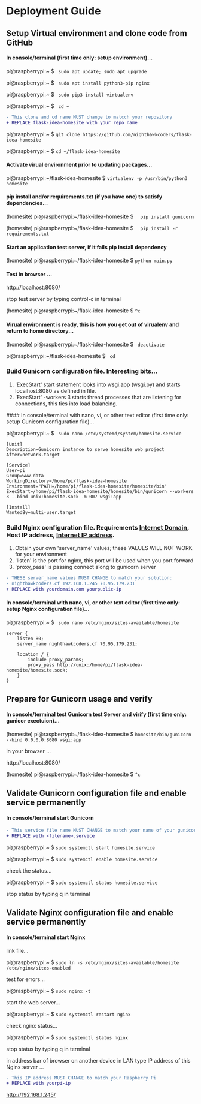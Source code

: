 # Deployment Guide

## Setup Virtual environment and clone code from GitHub
#### In console/terminal (first time only: setup environment)...

pi@raspberrypi:~ $  ``` sudo apt update; sudo apt upgrade```

pi@raspberrypi:~ $  ``` sudo apt install python3-pip nginx```

pi@raspberrypi:~ $  ``` sudo pip3 install virtualenv```

pi@raspberrypi:~ $  ``` cd ~```

```diff
- This clone and cd name MUST change to matcch your repository
+ REPLACE flask-idea-homesite with your repo name
```

pi@raspberrypi:~ $  ```git clone https://github.com/nighthawkcoders/flask-idea-homesite```

pi@raspberrypi:~ $  ```cd ~/flask-idea-homesite```

#### Activate virual environment prior to updating packages...

pi@raspberrypi:~/flask-idea-homesite $  ```virtualenv -p /usr/bin/python3 homesite```

#### pip install and/or requirements.txt (if you have one) to satisfy dependencies...

(homesite) pi@raspberrypi:~/flask-idea-homesite $ ```  pip install gunicorn```

(homesite) pi@raspberrypi:~/flask-idea-homesite $ ```  pip install -r requirements.txt```

#### Start an application test server, if it fails pip install dependency

(homesite) pi@raspberrypi:~/flask-idea-homesite $ ``` python main.py ``` 

#### Test in browser ...

http://localhost:8080/ 

stop test server by typing control-c in terminal

(homesite) pi@raspberrypi:~/flask-idea-homesite $ ``` ^c ``` 

#### Virual environment is ready, this is how you get out of virualenv and return to home directory...

(homesite) pi@raspberrypi:~/flask-idea-homesite $ ``` deactivate```

pi@raspberrypi:~/flask-idea-homesite $  ``` cd```


### Build Gunicorn configuration file.  Interesting bits...
<ol>
<li> 'ExecStart' start statement looks into wsgi:app (wsgi.py) and starts localhost:8080 as defined in file. </li>
<li> 'ExecStart' -workers 3 starts thread processes that are listening for connections, this ties into load balancing. </li>
</ol>
#### In console/terminal with nano, vi, or other text editor (first time only: setup Gunicorn configuration file)...

pi@raspberrypi:~ $  ``` sudo nano /etc/systemd/system/homesite.service```

    [Unit]
    Description=Gunicorn instance to serve homesite web project
    After=network.target

    [Service]
    User=pi
    Group=www-data
    WorkingDirectory=/home/pi/flask-idea-homesite
    Environment="PATH=/home/pi/flask-idea-homesite/homesite/bin"
    ExecStart=/home/pi/flask-idea-homesite/homesite/bin/gunicorn --workers 3 --bind unix:homesite.sock -m 007 wsgi:app

    [Install]
    WantedBy=multi-user.target

### Build Nginx configuration file.  Requirements [Internet Domain](https://docs.google.com/document/d/1nODveWp0jBzj4ZpFLgWCWTOXzLAHAPUhAQYmZJ4LhyU/edit), Host IP address, [Internet IP address](http://127.0.0.1:8080/pi/portforward).
<ol>
  <li> Obtain your own 'server_name' values; these VALUES WILL NOT WORK for your environment</li>
  <li> 'listen' is the port for nginx, this port will be used when you port forward </li>
  <li> 'proxy_pass' is passing connect along to gunicorn server </li>
</ol>

```diff
- THESE server_name values MUST CHANGE to match your solution:  
- nighthawkcoders.cf 192.168.1.245 70.95.179.231
+ REPLACE with yourdomain.com yourpublic-ip
```
#### In console/terminal with nano, vi, or other text editor (first time only: setup Nginx configuration file)...

pi@raspberrypi:~ $  ``` sudo nano /etc/nginx/sites-available/homesite```

    server {
        listen 80;
        server_name nighthawkcoders.cf 70.95.179.231;

        location / {
            include proxy_params;
            proxy_pass http://unix:/home/pi/flask-idea-homesite/homesite.sock;
        }
    }


## Prepare for Gunicorn usage and verify
#### In console/terminal test Gunicorn test Server and virify (first time only: gunicor exectuion)...

(homesite) pi@raspberrypi:~/flask-idea-homesite $ ```homesite/bin/gunicorn --bind 0.0.0.0:8080 wsgi:app```

in your browser ...

http://localhost:8080/ 

(homesite) pi@raspberrypi:~/flask-idea-homesite $ ``` ^c ``` 


## Validate Gunicorn configuration file and enable service permanently
#### In console/terminal start Gunicorn

```diff
- This service file name MUST CHANGE to match your name of your gunicorn service 
+ REPLACE with <filename>.service
```

pi@raspberrypi:~ $ ```sudo systemctl start homesite.service```

pi@raspberrypi:~ $ ```sudo systemctl enable homesite.service```
 
check the status...

pi@raspberrypi:~ $ ```sudo systemctl status homesite.service```

stop status by typing q in terminal


## Validate Nginx configuration file and enable service permanently
#### In console/terminal start Nginx

link file...

pi@raspberrypi:~ $ ```sudo ln -s /etc/nginx/sites-available/homesite /etc/nginx/sites-enabled```

test for errors...

pi@raspberrypi:~ $ ```sudo nginx -t```

start the web server...

pi@raspberrypi:~ $ ```sudo systemctl restart nginx```

check nginx status...

pi@raspberrypi:~ $ ```sudo systemctl status nginx```

stop status by typing q in terminal

in address bar of browser on another device in LAN type IP address of this Nginx server ...

```diff
- This IP address MUST CHANGE to match your Raspberry Pi 
+ REPLACE with yourpi-ip
```
http://192.168.1.245/
